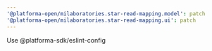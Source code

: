 ```yaml
---
'@platforma-open/milaboratories.star-read-mapping.model': patch
'@platforma-open/milaboratories.star-read-mapping.ui': patch
---
```


Use @platforma-sdk/eslint-config
